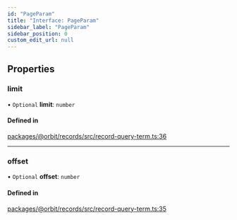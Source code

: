 ```yaml
---
id: "PageParam"
title: "Interface: PageParam"
sidebar_label: "PageParam"
sidebar_position: 0
custom_edit_url: null
---
```


## Properties

### limit

• `Optional` **limit**: `number`

#### Defined in

[packages/@orbit/records/src/record-query-term.ts:36](https://github.com/orbitjs/orbit/blob/6e0cbd41/packages/@orbit/records/src/record-query-term.ts#L36)

___

### offset

• `Optional` **offset**: `number`

#### Defined in

[packages/@orbit/records/src/record-query-term.ts:35](https://github.com/orbitjs/orbit/blob/6e0cbd41/packages/@orbit/records/src/record-query-term.ts#L35)
